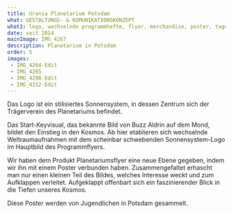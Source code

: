 ```yaml
---
title: Urania Planetarium Potsdam
what: GESTALTUNGS- & KOMUNIKATIONSKONZEPT
what2: logo, wechselnde programmhefte, flyer, merchandise, poster, tagungsunterlagen (GDP), lehrmaterialien (wilhelm-foerster sternwarte berlin e.v.)
date: seit 2014
mainImage: IMG_4267
description: Planetarium in Potsdam
order: 5
images:
 - IMG_4264-Edit
 - IMG_4265
 - IMG_4298-Edit
 - IMG_4312-Edit
---
```


Das Logo ist ein stilisiertes Sonnensystem, in dessen Zentrum sich der Trägerverein des Planetariums befindet.

Das Start-Keyvisual, das bekannte Bild von Buzz Aldrin auf dem Mond, bildet den Einstieg in den Kosmos. Ab hier etablieren sich wechselnde Weltraumaufnahmen mit dem scheinbar schwebenden Sonnensystem-Logo im Hauptbild des Programmflyers.

Wir haben dem Produkt Planetariumsflyer eine neue Ebene gegeben, indem wir ihn mit einem Poster verbunden haben. Zusammengefaltet erhascht man nur einen kleinen Teil des Bildes, welches Interesse weckt und zum Aufklappen verleitet. Aufgeklappt offenbart sich ein faszinierender Blick in die Tiefen unseres Kosmos.

Diese Poster werden von Jugendlichen in Potsdam gesammelt.
